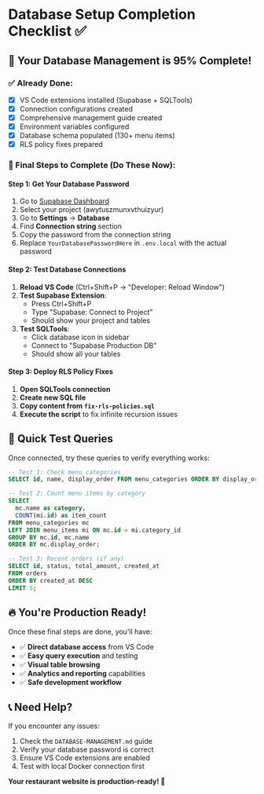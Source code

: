# Database Setup Completion Checklist ✅

## 🚀 Your Database Management is 95% Complete!

### ✅ Already Done:
- [x] VS Code extensions installed (Supabase + SQLTools)
- [x] Connection configurations created
- [x] Comprehensive management guide created
- [x] Environment variables configured
- [x] Database schema populated (130+ menu items)
- [x] RLS policy fixes prepared

### 🔧 Final Steps to Complete (Do These Now):

#### Step 1: Get Your Database Password
1. Go to [Supabase Dashboard](https://supabase.com/dashboard)
2. Select your project (awytuszmunxvthuizyur)
3. Go to **Settings** → **Database**
4. Find **Connection string** section
5. Copy the password from the connection string
6. Replace `YourDatabasePasswordHere` in `.env.local` with the actual password

#### Step 2: Test Database Connections
1. **Reload VS Code** (Ctrl+Shift+P → "Developer: Reload Window")
2. **Test Supabase Extension**:
   - Press Ctrl+Shift+P
   - Type "Supabase: Connect to Project"
   - Should show your project and tables
3. **Test SQLTools**:
   - Click database icon in sidebar
   - Connect to "Supabase Production DB"
   - Should show all your tables

#### Step 3: Deploy RLS Policy Fixes
1. **Open SQLTools connection**
2. **Create new SQL file**
3. **Copy content from `fix-rls-policies.sql`**
4. **Execute the script** to fix infinite recursion issues

## 🎯 Quick Test Queries

Once connected, try these queries to verify everything works:

```sql
-- Test 1: Check menu categories
SELECT id, name, display_order FROM menu_categories ORDER BY display_order;

-- Test 2: Count menu items by category  
SELECT 
  mc.name as category,
  COUNT(mi.id) as item_count
FROM menu_categories mc
LEFT JOIN menu_items mi ON mc.id = mi.category_id
GROUP BY mc.id, mc.name
ORDER BY mc.display_order;

-- Test 3: Recent orders (if any)
SELECT id, status, total_amount, created_at 
FROM orders 
ORDER BY created_at DESC 
LIMIT 5;
```

## 🔥 You're Production Ready!

Once these final steps are done, you'll have:
- ✅ **Direct database access** from VS Code
- ✅ **Easy query execution** and testing
- ✅ **Visual table browsing** 
- ✅ **Analytics and reporting** capabilities
- ✅ **Safe development workflow**

## 📞 Need Help?

If you encounter any issues:
1. Check the `DATABASE-MANAGEMENT.md` guide
2. Verify your database password is correct
3. Ensure VS Code extensions are enabled
4. Test with local Docker connection first

**Your restaurant website is production-ready! 🚀**
